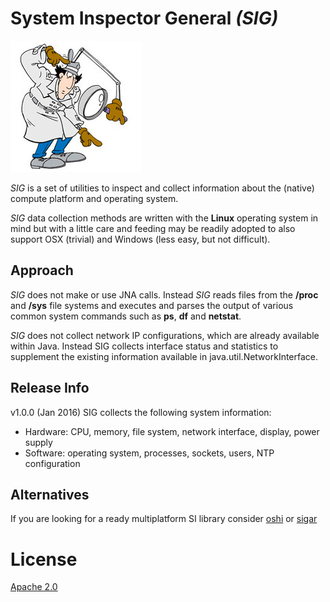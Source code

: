 # System Inspector General *(SIG)*

![Gadget](docs/gadget.png)

*SIG* is a set of utilities to inspect and collect information about the (native)
compute platform and operating system.

*SIG* data collection methods are written with the **Linux** operating system in
mind but with a little care and feeding may be readily adopted to also support
OSX (trivial) and Windows (less easy, but not difficult).

## Approach

*SIG* does not make or use JNA calls. Instead *SIG* reads files from the **/proc**
and **/sys** file systems and executes and parses the output of various
common system commands such as **ps**, **df** and **netstat**.

*SIG* does not collect network IP configurations, which are already available within
Java. Instead SIG collects interface status and statistics to supplement the
existing information available in java.util.NetworkInterface.

## Release Info
v1.0.0 (Jan 2016)
SIG collects the following system information:
* Hardware: CPU, memory, file system, network interface, display, power supply
* Software: operating system, processes, sockets, users, NTP configuration

## Alternatives
If you are looking for a ready multiplatform SI library consider
[oshi](https://github.com/dblock/oshi) or [sigar](https://support.hyperic.com/display/SIGAR/Home)



# License

[Apache 2.0](http://www.apache.org/licenses/LICENSE-2.0)
